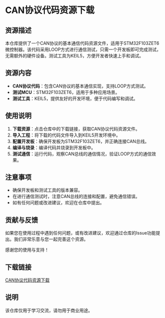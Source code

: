 # CAN协议代码资源下载

## 资源描述

本仓库提供了一个CAN协议的基本通信代码资源文件，适用于STM32F103ZET6微控制器。该代码采用LOOP方式进行通信测试，只需一个开发板即可完成测试，无需额外的硬件设备。测试工具为KEIL5，方便开发者快速上手和调试。

## 资源内容

- **CAN协议代码**：包含CAN协议的基本通信实现，支持LOOP方式测试。
- **测试MCU**：STM32F103ZET6，适用于多种应用场景。
- **测试工具**：KEIL5，提供友好的开发环境，便于代码编写和调试。

## 使用说明

1. **下载资源**：点击仓库中的下载链接，获取CAN协议代码资源文件。
2. **导入工程**：将下载的代码文件导入到KEIL5开发环境中。
3. **配置开发板**：确保开发板为STM32F103ZET6，并正确连接CAN总线。
4. **编译与烧录**：编译代码并烧录到开发板中。
5. **测试通信**：运行代码，观察CAN总线的通信情况，验证LOOP方式的通信效果。

## 注意事项

- 确保开发板和测试工具的版本兼容。
- 在进行通信测试时，注意CAN总线的连接和配置，避免通信错误。
- 如有任何问题或改进建议，欢迎在仓库中提出。

## 贡献与反馈

如果您在使用过程中遇到任何问题，或有改进建议，欢迎通过仓库的Issue功能提出。我们非常乐意与您一起完善这个资源。

感谢您的使用与支持！

## 下载链接
[CAN协议代码资源下载](https://pan.quark.cn/s/dc6b41e5c80a)

## 说明

该仓库仅用于学习交流，请勿用于商业用途。
